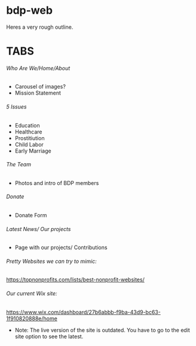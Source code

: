 # bdp-web

Heres a very rough outline.

# TABS

###### Who Are We/Home/About
- Carousel of images?
- Mission Statement


###### 5 Issues
- Education
- Healthcare
- Prostitiution
- Child Labor
- Early Marriage

###### The Team
- Photos and intro of BDP members

###### Donate
- Donate Form

###### Latest News/ Our projects
- Page with our projects/ Contributions



###### Pretty Websites we can try to mimic:
https://topnonprofits.com/lists/best-nonprofit-websites/

###### Our current Wix site:
https://www.wix.com/dashboard/27b6abbb-f9ba-43d9-bc63-1f910820888e/home
- Note: The live version of the site is outdated. You have to go to the edit site option to see the latest.
